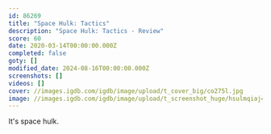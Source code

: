 ```yaml
---
id: 86269
title: "Space Hulk: Tactics"
description: "Space Hulk: Tactics - Review"
score: 60
date: 2020-03-14T00:00:00.000Z
completed: false
goty: []
modified_date: 2024-08-16T00:00:00.000Z
screenshots: []
videos: []
cover: //images.igdb.com/igdb/image/upload/t_cover_big/co275l.jpg
image: //images.igdb.com/igdb/image/upload/t_screenshot_huge/hsulmqiaj4ucog5qkvqx.jpg
---
```

It's space hulk.